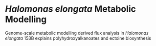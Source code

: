 # _Halomonas elongata_ Metabolic Modelling
Genome-scale metabolic modelling derived flux analysis in _Halomonas elongata_ 153B explains polyhydroxyalkanoates and ectoine biosynthesis
